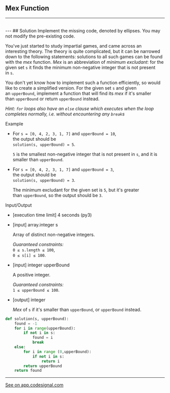 ## Mex Function
---

<br>
---
## Solution
Implement the missing code, denoted by ellipses. You may not modify the pre-existing code.

You've just started to study impartial games, and came across an interesting theory. The theory is quite complicated, but it can be narrowed down to the following statements: solutions to all such games can be found with the *mex* function. *Mex* is an abbreviation of *minimum excludant*: for the given set `s` it finds the minimum non-negative integer that is not present in `s`.

You don't yet know how to implement such a function efficiently, so would like to create a simplified version. For the given set `s` and given an `upperBound`, implement a function that will find its *mex* if it's smaller than `upperBound` or return `upperBound` instead.

*Hint: `for` loops also have an `else` clause which executes when the loop completes normally, i.e. without encountering any `break`s*

Example

-   For `s = [0, 4, 2, 3, 1, 7]` and `upperBound = 10`,\
    the output should be\
    `solution(s, upperBound) = 5`.

    `5` is the smallest non-negative integer that is not present in `s`, and it is smaller than `upperBound`.

-   For `s = [0, 4, 2, 3, 1, 7]` and `upperBound = 3`,\
    the output should be\
    `solution(s, upperBound) = 3`.

    The minimum excludant for the given set is `5`, but it's greater than `upperBound`, so the output should be `3`.

Input/Output

-   [execution time limit] 4 seconds (py3)

-   [input] array.integer s

    Array of distinct non-negative integers.

    *Guaranteed constraints:*\
    `0 ≤ s.length ≤ 100`,\
    `0 ≤ s[i] ≤ 100`.

-   [input] integer upperBound

    A positive integer.

    *Guaranteed constraints:*\
    `1 ≤ upperBound ≤ 100`.

-   [output] integer

    *Mex* of `s` if it's smaller than `upperBound`, or `upperBound` instead.
```python
def solution(s, upperBound):
    found = -1
    for i in range(upperBound):
        if not i in s:
            found = i
            break
    else:
        for i in range (0,upperBound):
            if not i in s:
                return i
        return upperBound            
    return found

```
---
[See on app.codesignal.com](https://app.codesignal.com/arcade/python-arcade/meet-python/pLsMG462nzEh3axHN)
